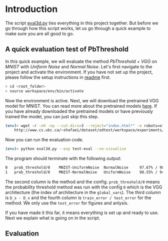 # Introduction

The script [eval3d.py](../eval3d.py) ties everything in this project together. But before we go through how this script works, let us go through a quick example to make sure you are all good to go.

## A quick evaluation test of PbThreshold
In this quick example, we will evaluate the method *PbThreshold* + *VGG* on *MNIST* with *Uniform Noise* and *Normal Noise*.
Let's first navigate to the project and activate the environment. If you have not set up the project, please follow the setup instructions in [readme](../README.md#setup) first.

```bash
> cd <root_folder>
> source workspace/env/bin/activate
```

Now the environment is active. Next, we will download the pretrained VGG model for MNIST. You can read more about the pretrained models [here](pretrained.md). If you have already downloaded the pretrained models or have previously trained the model, you can just skip this step.

```bash
(env)> wget -r -nH -np --cut-dirs=3 --reject="index.html*" -e robots=off \
    http://www.cs.ubc.ca/~shafaei/dataset/odtest/workspace/experiments/model_ref/MNIST_VGG.HClass/MNIST.dataset/base/
```

Now you can run the evaluation code.

```bash
(env)> python eval3d.py --exp test-eval --no-visualize
```

The program should terminate with the following output:
```bash
0	prob_threshold/0	MNIST-UniformNoise	NormalNoise    	97.67% / 98.74%
1	prob_threshold/0	MNIST-NormalNoise	UniformNoise   	98.55% / 94.99%
```

The second column is the method and the config. `prob_threshold/0` means the probability threshold method was run with the config `0` which is the VGG architecture (the index of architecture in the `global_vars`). The third column is `D_s - D_v` and the fourth column is `train_error / test_error` for the method. We only use the `test_error` for figures and anlysis.

If you have made it this far, it means everything is set up and ready to use. Next we explain what is going on in the script.

## Evaluation

